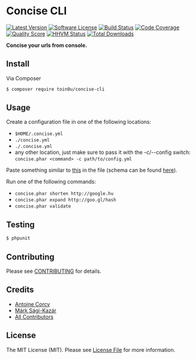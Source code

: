 # Concise CLI

[![Latest Version](https://img.shields.io/github/release/toin0u/concise-cli.svg?style=flat-square)](https://github.com/toin0u/concise-cli/releases)
[![Software License](https://img.shields.io/badge/license-MIT-brightgreen.svg?style=flat-square)](LICENSE)
[![Build Status](https://img.shields.io/travis/toin0u/concise-cli.svg?style=flat-square)](https://travis-ci.org/toin0u/concise-cli)
[![Code Coverage](https://img.shields.io/scrutinizer/coverage/g/toin0u/concise-cli.svg?style=flat-square)](https://scrutinizer-ci.com/g/toin0u/concise-cli)
[![Quality Score](https://img.shields.io/scrutinizer/g/toin0u/concise-cli.svg?style=flat-square)](https://scrutinizer-ci.com/g/toin0u/concise-cli)
[![HHVM Status](https://img.shields.io/hhvm/toin0u/concise-cli.svg?style=flat-square)](http://hhvm.h4cc.de/package/toin0u/concise-cli)
[![Total Downloads](https://img.shields.io/packagist/dt/toin0u/concise-cli.svg?style=flat-square)](https://packagist.org/packages/toin0u/concise-cli)


**Concise your urls from console.**


## Install

Via Composer

``` bash
$ composer require toin0u/concise-cli
```


## Usage

Create a configuration file in one of the following locations:

- `$HOME/.concise.yml`
- `./concise.yml`
- `./.concise.yml`
- any other location, just make sure to pass it with the -c/--config switch: `concise.phar <command> -c path/to/config.yml`

Paste something similar to [this](resources/concise.yml.example) in the file (schema can be found [here](resources/schema.yml)).

Run one of the following commands:

- `concise.phar shorten http://google.hu`
- `concise.phar expand http://goo.gl/hash`
- `concise.phar validate`


## Testing

``` bash
$ phpunit
```


## Contributing

Please see [CONTRIBUTING](CONTRIBUTING.md) for details.


## Credits

- [Antoine Corcy](https://github.com/toin0u)
- [Márk Sági-Kazár](https://github.com/sagikazarmark)
- [All Contributors](https://github.com/toin0u/concise-cli/contributors)


## License

The MIT License (MIT). Please see [License File](LICENSE) for more information.
